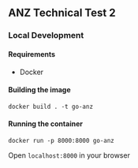 ## ANZ Technical Test 2

### Local Development

#### Requirements

- Docker

#### Building the image

`docker build . -t go-anz`

#### Running the container

`docker run -p 8000:8000 go-anz`

Open `localhost:8000` in your browser
